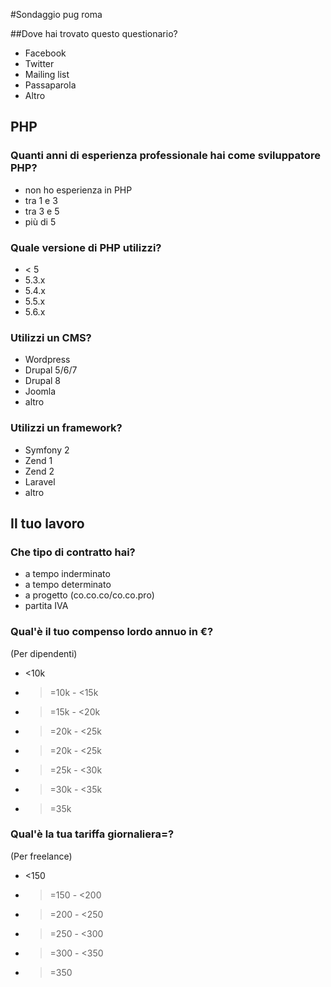 #Sondaggio pug roma

##Dove hai trovato questo questionario?

- Facebook
- Twitter
- Mailing list
- Passaparola
- Altro

## PHP

### Quanti anni di esperienza professionale hai come sviluppatore PHP?
- non ho esperienza in PHP
- tra 1 e 3
- tra 3 e 5
- più di 5

### Quale versione di PHP utilizzi?
- < 5
- 5.3.x
- 5.4.x
- 5.5.x
- 5.6.x

### Utilizzi un CMS?
- Wordpress
- Drupal 5/6/7
- Drupal 8
- Joomla 
- altro

### Utilizzi un framework?
- Symfony 2
- Zend 1
- Zend 2
- Laravel
- altro

## Il tuo lavoro
### Che tipo di contratto hai?
- a tempo inderminato
- a tempo determinato
- a progetto (co.co.co/co.co.pro)
- partita IVA

### Qual'è il tuo compenso lordo annuo in €?
(Per dipendenti)
- <10k
- >=10k - <15k
- >=15k - <20k
- >=20k - <25k
- >=20k - <25k
- >=25k - <30k
- >=30k - <35k
- >=35k

### Qual'è la tua tariffa giornaliera=?
(Per freelance)
- <150
- >=150 - <200
- >=200 - <250
- >=250 - <300
- >=300 - <350
- >=350



